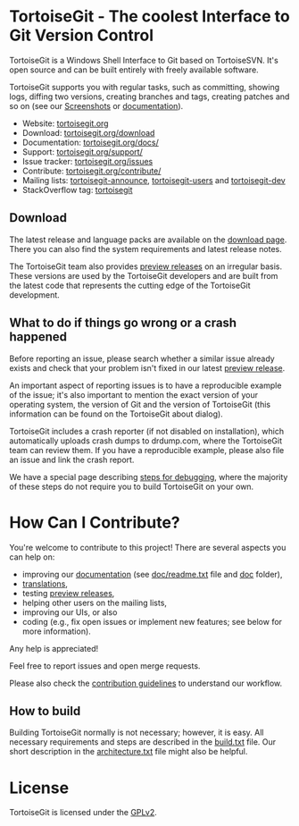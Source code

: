 TortoiseGit - The coolest Interface to Git Version Control
==========================================================

TortoiseGit is a Windows Shell Interface to Git based on TortoiseSVN. It's open source and can be built entirely with freely available software.

TortoiseGit supports you with regular tasks, such as committing, showing logs, diffing two versions, creating branches and tags, creating patches and so on (see our [Screenshots](https://tortoisegit.org/about/screenshots/) or [documentation](https://tortoisegit.org/docs/)).

* Website: [tortoisegit.org](https://tortoisegit.org)
* Download: [tortoisegit.org/download](https://tortoisegit.org/download)
* Documentation: [tortoisegit.org/docs/](https://tortoisegit.org/docs/)
* Support: [tortoisegit.org/support/](https://tortoisegit.org/support/)
* Issue tracker: [tortoisegit.org/issues](https://tortoisegit.org/issues)
* Contribute: [tortoisegit.org/contribute/](https://tortoisegit.org/contribute/)
* Mailing lists: [tortoisegit-announce](https://groups.google.com/group/tortoisegit-announce),
                 [tortoisegit-users](https://groups.google.com/group/tortoisegit-users) and
                 [tortoisegit-dev](https://groups.google.com/group/tortoisegit-dev)
* StackOverflow tag: [tortoisegit](https://stackoverflow.com/questions/tagged/tortoisegit)

Download
--------

The latest release and language packs are available on the [download page](https://tortoisegit.org/download). There you can also find the system requirements and latest release notes.

The TortoiseGit team also provides [preview releases](https://download.tortoisegit.org/tgit/previews/) on an irregular basis. These versions are used by the TortoiseGit developers and are built from the latest code that represents the cutting edge of the TortoiseGit development.

What to do if things go wrong or a crash happened
--------------------------------------------------

Before reporting an issue, please search whether a similar issue already exists and check that your problem isn't fixed in our latest [preview release](https://download.tortoisegit.org/tgit/previews/).

An important aspect of reporting issues is to have a reproducible example of the issue; it's also important to mention the exact version of your operating system, the version of Git and the version of TortoiseGit (this information can be found on the TortoiseGit about dialog).

TortoiseGit includes a crash reporter (if not disabled on installation), which automatically uploads crash dumps to drdump.com, where the TortoiseGit team can review them. If you have a reproducible example, please also file an issue and link the crash report.

We have a special page describing [steps for debugging](src/Debug-Hints.txt), where the majority of these steps do not require you to build TortoiseGit on your own.

How Can I Contribute?
=====================

You're welcome to contribute to this project! There are several aspects you can help on:

* improving our [documentation](https://tortoisegit.org/docs/) (see [doc/readme.txt](doc/readme.txt) file and [doc](doc) folder),
* [translations](Languages/README.txt),
* testing [preview releases](https://download.tortoisegit.org/tgit/previews/),
* helping other users on the mailing lists,
* improving our UIs, or also
* coding (e.g., fix open issues or implement new features; see below for more information).

Any help is appreciated!

Feel free to report issues and open merge requests.

Please also check the [contribution guidelines](doc/HowToContribute.txt) to understand our
workflow.

How to build
------------

Building TortoiseGit normally is not necessary; however, it is easy. All necessary requirements and steps are described in the [build.txt](build.txt) file. Our short description in the [architecture.txt](architecture.txt) file might also be helpful.

License
=======

TortoiseGit is licensed under the [GPLv2](src/gpl.txt).

